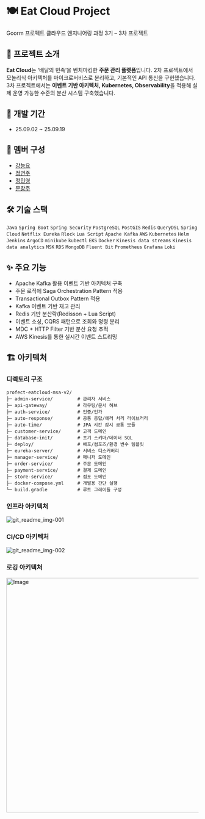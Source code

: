 # 🍽 Eat Cloud Project
Goorm 프로펙트 클라우드 엔지니어링 과정 3기 – 3차 프로젝트

## 📌 프로젝트 소개
**Eat Cloud**는 ‘배달의 민족’을 벤치마킹한 **주문 관리 플랫폼**입니다.
2차 프로젝트에서 모놀리식 아키텍처를 마이크로서비스로 분리하고, 기본적인 API 통신을 구현했습니다. 3차 프로젝트에서는 **이벤트 기반 아키텍처, Kubernetes, Observability**을 적용해 실제 운영 가능한 수준의 분산 시스템 구축했습니다.

## 📆 개발 기간
- 25.09.02 ~ 25.09.19

## 👥 멤버 구성
- [강능요](https://github.com/teadmu)
- [정연주](https://github.com/racoi)
- [정민영](https://github.com/minmaker-komu)
- [문창주](https://github.com/munstate)

## 🛠 기술 스택
`Java` `Spring Boot` `Spring Security` `PostgreSQL` `PostGIS` `Redis` `QueryDSL` `Spring Cloud` `Netflix Eureka` `Rlock` `Lua Script` `Apache Kafka` `AWS` `Kubernetes` `Helm` `Jenkins` `ArgoCD` `minikube` `kubectl` `EKS` `Docker` `Kinesis data streams` `Kinesis data analytics` `MSK` `RDS` `MongoDB` `Fluent Bit` `Prometheus` `Grafana` `Loki`

## ✨ 주요 기능
- Apache Kafka 활용 이벤트 기반 아키텍처 구축
- 주문 로직에 Saga Orchestration Pattern 적용
- Transactional Outbox Pattern 적용
- Kafka 이벤트 기반 재고 관리
- Redis 기반 분산락(Redisson + Lua Script)
- 이벤트 소싱, CQRS 패턴으로 조회와 명령 분리
- MDC + HTTP Filter 기반 분산 요청 추적
- AWS Kinesis를 통한 실시간 이벤트 스트리밍

## 🏗 아키텍처
### 디렉토리 구조
```
profect-eatcloud-msa-v2/
├─ admin-service/         # 관리자 서비스
├─ api-gateway/           # 라우팅/문서 허브
├─ auth-service/          # 인증/인가
├─ auto-response/         # 공통 응답/에러 처리 라이브러리
├─ auto-time/             # JPA 시간 감시 공통 모듈
├─ customer-service/      # 고객 도메인
├─ database-init/         # 초기 스키마/데이터 SQL
├─ deploy/                # 배포/컴포즈/환경 변수 템플릿
├─ eureka-server/         # 서비스 디스커버리
├─ manager-service/       # 매니저 도메인
├─ order-service/         # 주문 도메인
├─ payment-service/       # 결제 도메인
├─ store-service/         # 점포 도메인
├─ docker-compose.yml     # 개발용 간단 실행
└─ build.gradle           # 루트 그레이들 구성
```
### 인프라 아키텍처
![git\_readme\_img-001](https://github.com/user-attachments/assets/b7fbf51e-8a08-4a79-97c3-a2e7bdb66672)
### CI/CD 아키텍처
![git\_readme\_img-002](https://github.com/user-attachments/assets/d840e706-1ce6-4347-acf1-2c55231600fa)
### 로깅 아키텍처
<img width="870" height="615" alt="Image" src="https://github.com/user-attachments/assets/52b1a4de-c01c-491f-9218-815b09ceec2d" />
